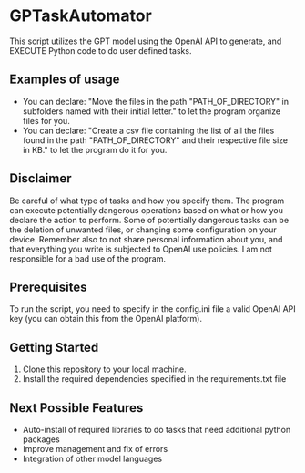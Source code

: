 # GPTaskAutomator

This script utilizes the GPT model using the OpenAI API to generate, and EXECUTE Python code to do user defined tasks.

## Examples of usage

- You can declare: "Move the files in the path "PATH_OF_DIRECTORY" in subfolders named with their initial letter." to let the program organize files for you.
- You can declare: "Create a csv file containing the list of all the files found in the path "PATH_OF_DIRECTORY" and their respective file size in KB." to let the program do it for you.

## Disclaimer

Be careful of what type of tasks and how you specify them. 
The program can execute potentially dangerous operations based on what or how you declare the action to perform.
Some of potentially dangerous tasks can be the deletion of unwanted files, or changing some configuration on your device.
Remember also to not share personal information about you, and that everything you write is subjected to OpenAI use policies.
I am not responsible for a bad use of the program.

## Prerequisites

To run the script, you need to specify in the config.ini file a valid OpenAI API key (you can obtain this from the OpenAI platform).

## Getting Started

1. Clone this repository to your local machine.
2. Install the required dependencies specified in the requirements.txt file

## Next Possible Features

- Auto-install of required libraries to do tasks that need additional python packages
- Improve management and fix of errors
- Integration of other model languages